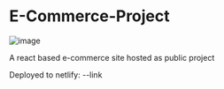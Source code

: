 # E-Commerce-Project

![image](https://github.com/ychandiniml/E-Commerce-Project/assets/104729699/0da0f552-d4ec-415f-bd9e-0dfe0792415e)


A react based e-commerce site hosted as public project


Deployed to netlify:
--link

